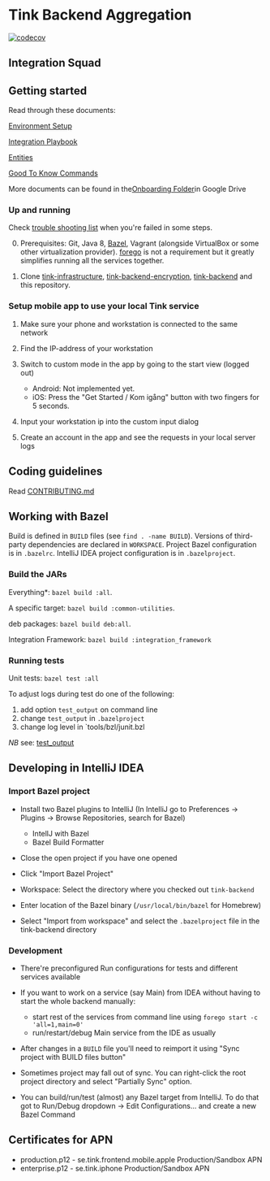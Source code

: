 # Tink Backend Aggregation

[![codecov](https://codecov.io/gh/tink-ab/tink-backend-aggregation/branch/master/graph/badge.svg?token=6S1cv6TuzT)](https://codecov.io/gh/tink-ab/tink-backend-aggregation)

## Integration Squad

## Getting started

Read through these documents:

[Environment Setup](https://docs.google.com/document/d/1GirwFcub-0q2RK1zXLzKJt_dUTXEkhpPWJGKozPVias/)

[Integration Playbook](https://docs.google.com/document/d/18pSzbRPlHYbKJtCDntMYE_4TqNWFdyTFuETq6lyNZBk)

[Entities](https://docs.google.com/document/d/1jZj9p-jgafdX3iFZzNhEQynpoNi_pyR16Pwnq4UOd9c)

[Good To Know Commands](https://docs.google.com/document/d/1tfVv733hbOBUxDByGhIpdPphMARVjaoxcsK4xnM3MOM)

More documents can be found in the[Onboarding Folder](https://drive.google.com/drive/folders/1vuuznSI7I7FJpXeGwy3V_wNS_aZoq-yH)in Google Drive 

### Up and running

Check [trouble shooting list](./TROUBLESHOOTING.md) when you're failed in some steps.

0. Prerequisites: Git, Java 8,
   [Bazel](https://bazel.build/versions/master/docs/install.html), Vagrant
   (alongside VirtualBox or some other virtualization provider).
   [forego](https://github.com/ddollar/forego) is not a requirement but it
   greatly simplifies running all the services together.

1. Clone [tink-infrastructure](https://github.com/tink-ab/tink-infrastructure),
   [tink-backend-encryption](https://github.com/tink-ab/tink-backend-encryption),
   [tink-backend](https://github.com/tink-ab/tink-backend)
   and this repository.

### Setup mobile app to use your local Tink service

1. Make sure your phone and workstation is connected to the same network

2. Find the IP-address of your workstation

3. Switch to custom mode in the app by going to the start view (logged out)
    * Android: Not implemented yet.
    * iOS: Press the "Get Started / Kom igång" button with two fingers for 5 seconds.

4. Input your workstation ip into the custom input dialog

5. Create an account in the app and see the requests in your local server logs

## Coding guidelines

Read [CONTRIBUTING.md](CONTRIBUTING.md)

## Working with Bazel

Build is defined in `BUILD` files (see `find . -name BUILD`). Versions of
third-party dependencies are declared in `WORKSPACE`. Project Bazel
configuration is in `.bazelrc`. IntelliJ IDEA project configuration is in
`.bazelproject`.

### Build the JARs

Everything\*: `bazel build :all`.

A specific target: `bazel build :common-utilities`.

deb packages: `bazel build deb:all`.

Integration Framework: `bazel build :integration_framework`

### Running tests

Unit tests: `bazel test :all`

To adjust logs during test do one of the following:
1. add option `test_output` on command line
1. change `test_output` in `.bazelproject`
1. change log level in `tools/bzl/junit.bzl

_NB_ see: [test_output](https://docs.bazel.build/versions/master/command-line-reference.html#build-options)

## Developing in IntelliJ IDEA

### Import Bazel project

- Install two Bazel plugins to IntelliJ (In IntelliJ go to Preferences ->
  Plugins -> Browse Repositories, search for Bazel)
  * IntellJ with Bazel
  * Bazel Build Formatter

- Close the open project if you have one opened

- Click "Import Bazel Project"

- Workspace: Select the directory where you checked out `tink-backend`

- Enter location of the Bazel binary (`/usr/local/bin/bazel` for Homebrew)

- Select "Import from workspace" and select the `.bazelproject` file in the
  tink-backend directory

### Development

- There're preconfigured Run configurations for tests and different services
  available

- If you want to work on a service (say Main) from IDEA without having to start
  the whole backend manually:

  * start rest of the services from command line using `forego start -c 'all=1,main=0'`
  * run/restart/debug Main service from the IDE as usually

- After changes in a `BUILD` file you'll need to reimport it using "Sync
  project with BUILD files button"

- Sometimes project may fall out of sync. You can right-click the root project
  directory and select "Partially Sync" option.

- You can build/run/test (almost) any Bazel target from IntelliJ. To do that
  got to Run/Debug dropdown -> Edit Configurations... and create a new Bazel
  Command

## Certificates for APN

 * production.p12 - se.tink.frontend.mobile.apple Production/Sandbox APN
 * enterprise.p12 - se.tink.iphone Production/Sandbox APN

